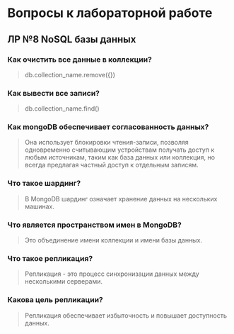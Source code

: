 # Вопросы к лабораторной работе
## ЛР №8 NoSQL базы данных
### Как очистить все данные в коллекции?
> db.collection_name.remove({})
### Как вывести все записи?
> db.collection_name.find()
### Как mongoDB обеспечивает согласованность данных?
> Она использует блокировки чтения-записи, позволяя одновременно считывающим устройствам получать доступ к любым источникам, таким как база данных или коллекция, но всегда предлагая частный доступ к отдельным записям.
### Что такое шардинг?
> В MongoDB шардинг означает хранение данных на нескольких машинах.
### Что является пространством имен в MongoDB?
> Это объединение имени коллекции и имени базы данных.
### Что такое репликация?
> Репликация - это процесс синхронизации данных между несколькими серверами.
### Какова цель репликации? 
> Репликация обеспечивает избыточность и повышает доступность данных.
